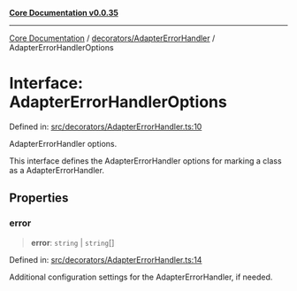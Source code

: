 [**Core Documentation v0.0.35**](../../../README.md)

***

[Core Documentation](../../../modules.md) / [decorators/AdapterErrorHandler](../README.md) / AdapterErrorHandlerOptions

# Interface: AdapterErrorHandlerOptions

Defined in: [src/decorators/AdapterErrorHandler.ts:10](https://github.com/stonemjs/core/blob/83759020101bdf94fc7c7a0d8609e63689d57c0f/src/decorators/AdapterErrorHandler.ts#L10)

AdapterErrorHandler options.

This interface defines the AdapterErrorHandler options for marking a class as a AdapterErrorHandler.

## Properties

### error

> **error**: `string` \| `string`[]

Defined in: [src/decorators/AdapterErrorHandler.ts:14](https://github.com/stonemjs/core/blob/83759020101bdf94fc7c7a0d8609e63689d57c0f/src/decorators/AdapterErrorHandler.ts#L14)

Additional configuration settings for the AdapterErrorHandler, if needed.

